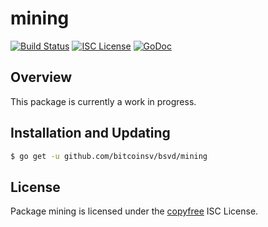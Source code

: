 mining
======

[![Build Status](https://travis-ci.org/bitcoinsv/bsvd.png?branch=master)](https://travis-ci.org/bitcoinsv/bsvd)
[![ISC License](http://img.shields.io/badge/license-ISC-blue.svg)](http://copyfree.org)
[![GoDoc](https://img.shields.io/badge/godoc-reference-blue.svg)](http://godoc.org/github.com/bitcoinsv/bsvd/mining)

## Overview

This package is currently a work in progress.

## Installation and Updating

```bash
$ go get -u github.com/bitcoinsv/bsvd/mining
```

## License

Package mining is licensed under the [copyfree](http://copyfree.org) ISC
License.
